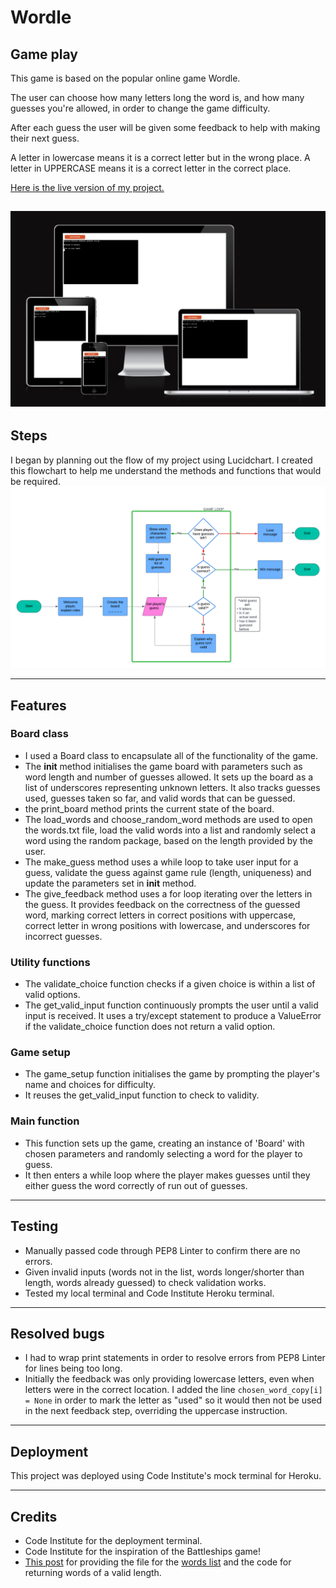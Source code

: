 # Wordle

## Game play
This game is based on the popular online game Wordle. 

The user can choose how many letters long the word is, and how many guesses you're allowed, in order to change the game difficulty. 

After each guess the user will be given some feedback to help with making their next guess.

A letter in lowercase means it is a correct letter but in the wrong place.
A letter in UPPERCASE means it is a correct letter in the correct place.

[Here is the live version of my project.](https://wordle-emily-1206e1bbe7cb.herokuapp.com/)

![My project](images/devices.png)
---
## Steps
I began by planning out the flow of my project using Lucidchart. I created this flowchart to help me understand the methods and functions that would be required. 
![Planning](images/lucid.png)

---
## Features
### Board class
- I used a Board class to encapsulate all of the functionality of the game.
- The __init__ method initialises the game board with parameters such as word length and number of guesses allowed. It sets up the board as a list of underscores representing unknown letters. It also tracks guesses used, guesses taken so far, and valid words that can be guessed.
- the print_board method prints the current state of the board.
- The load_words and choose_random_word methods are used to open the words.txt file, load the valid words into a list and randomly select a word  using the random package, based on the length provided by the user. 
- The make_guess method uses a while loop to take user input for a guess, validate the guess against game rule (length, uniqueness) and update the parameters set in __init__ method.
- The give_feedback method uses a for loop iterating over the letters in the guess. It provides feedback on the correctness of the guessed word, marking correct letters in correct positions with uppercase, correct letter in wrong positions with lowercase, and underscores for incorrect guesses. 

### Utility functions
- The validate_choice function checks if a given choice is within a list of valid options.
- The get_valid_input function continuously prompts the user until a valid input is received. It uses a try/except statement to produce a ValueError if the validate_choice function does not return a valid option. 

### Game setup
- The game_setup function initialises the game by prompting the player's name and choices for difficulty.
- It reuses the get_valid_input function to check to validity.

### Main function
- This function sets up the game, creating an instance of 'Board' with chosen parameters and randomly selecting a word for the player to guess.
- It then enters a while loop where the player makes guesses until they either guess the word correctly of run out of guesses. 

---
## Testing
- Manually passed code through PEP8 Linter to confirm there are no errors.
- Given invalid inputs (words not in the list, words longer/shorter than length, words already guessed) to check validation works.
- Tested my local terminal and Code Institute Heroku terminal.

---
## Resolved bugs
- I had to wrap print statements in order to resolve errors from PEP8 Linter for lines being too long.
- Initially the feedback was only providing lowercase letters, even when letters were in the correct location. I added the line `chosen_word_copy[i] = None` in order to mark the letter as "used" so it would then not be used in the next feedback step, overriding the uppercase instruction. 

---
## Deployment
This project was deployed using Code Institute's mock terminal for Heroku.

---
## Credits
- Code Institute for the deployment terminal.
- Code Institute for the inspiration of the Battleships game!
- [This post](https://www.reddit.com/r/learnpython/comments/yvv9f5/generate_random_word_of_specific_length/) for providing the file for the [words list](https://raw.githubusercontent.com/dwyl/english-words/master/words_alpha.txt) and the code for returning words of a valid length. 

